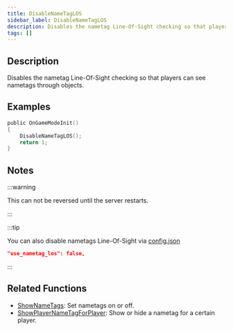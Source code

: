```yaml
---
title: DisableNameTagLOS
sidebar_label: DisableNameTagLOS
description: Disables the nametag Line-Of-Sight checking so that players can see nametags through objects.
tags: []
---
```


## Description

Disables the nametag Line-Of-Sight checking so that players can see nametags through objects.

## Examples

```c
public OnGameModeInit()
{
    DisableNameTagLOS();
    return 1;
}
```

## Notes

:::warning

This can not be reversed until the server restarts.

:::

:::tip

You can also disable nametags Line-Of-Sight via [config.json](../../server/config.json)

```json
"use_nametag_los": false,
```

:::

## Related Functions

- [ShowNameTags](ShowNameTags): Set nametags on or off.
- [ShowPlayerNameTagForPlayer](ShowPlayerNameTagForPlayer): Show or hide a nametag for a certain player.
